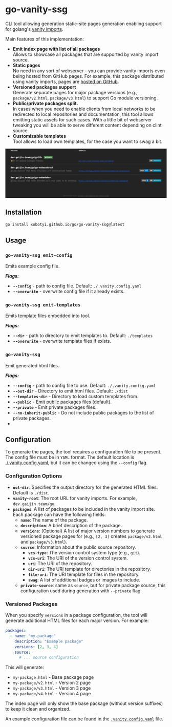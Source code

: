 # go-vanity-ssg

CLI tool allowing generation static-site pages generation enabling support for
golang's [vanity imports](https://pkg.go.dev/cmd/go#hdr-Remote_import_paths).

Main features of this implementation:

- **Emit index page with list of all packages**  
  Allows to showcase all packages that are supported by vanity import source.
- **Static pages**  
  No need in any sort of webserver - you can provide vanity imports even being hosted from GitHub pages. For example,
  this package distributed using vanity imports, pages are [hosted on GitHub](https://github.com/xobotyi/go).
- **Versioned packages support**  
  Generate separate pages for major package versions (e.g., `package/v2.html`, `package/v3.html`) to support Go module versioning.
- **Public/private packages split.**  
  In cases when you need to enable clients from local networks to be redirected to local repositories and documentation,
  this tool allows emitting static assets for such cases. With a little bit of webserver tweaking you will be able to
  serve different content depending on clint source.
- **Customizable templates**  
  Tool allows to load own templates, for the case you want to swag a bit.

![packages index example](.github/index-example.png)

## Installation

```shell
go install xobotyi.github.io/go/go-vanity-ssg@latest
```

## Usage

### `go-vanity-ssg emit-config`

Emits example config file.

**_Flags:_**

- **`--config`** - path to config file. Default: `./.vanity.config.yaml`
- **`--overwrite`** - overwrite config file if it already exists.

### `go-vanity-ssg emit-templates`

Emits template files embedded into tool.

**_Flags:_**

- **`--dir`** - path to directory to emit templates to. Default: `./templates`
- **`--overwrite`** - overwrite template files if exists.

### `go-vanity-ssg`

Emit generated html files.

**_Flags:_**

- **`--config`** - path to config file to use. Default: `./.vanity.config.yaml`
- **`--out-dir`** - Directory to emit html files. Default: `./dist`
- **`--templates-dir`** - Directory to load custom templates from.
- **`--public`** - Emit public packages files (default).
- **`--private`** - Emit private packages files.
- **`--no-inherit-public`** - Do not include public packages to the list of private packages.
-

## Configuration

To generate the pages, the tool requires a configuration file to be present.
The config file must be in `YAML` format. The default location is [./.vanity.config.yaml](./.vanity.config.yaml), but it
can be changed using the `--config` flag.

### Configuration Options

- **`out-dir`**: Specifies the output directory for the generated HTML files. Default is `./dist`.
- **`vanity-root`**: The root URL for vanity imports. For example, `dev.gaijin.team/go`.
- **`packages`**: A list of packages to be included in the vanity import site. Each package can have the following
  fields:
    - **`name`**: The name of the package.
    - **`description`**: A brief description of the package.
    - **`versions`**: (Optional) A list of major version numbers to generate versioned package pages for (e.g., `[2, 3]` creates `package/v2.html` and `package/v3.html`).
    - **`source`**: Information about the public source repository.
        - **`vcs-type`**: The version control system type (e.g., `git`).
        - **`vcs-uri`**: The URI of the version control system.
        - **`uri`**: The URI of the repository.
        - **`dir-uri`**: The URI template for directories in the repository.
        - **`file-uri`**: The URI template for files in the repository.
        - **`swag`**: A list of additional badges or images to include.
    - **`private-source`**: same as `source`, but for private package source, this configuration used during generation
      with `--private` flag.

### Versioned Packages

When you specify `versions` in a package configuration, the tool will generate additional HTML files for each major version. For example:

```yaml
packages:
  - name: "my-package"
    description: "Example package"
    versions: [2, 3, 4]
    source:
      # ... source configuration
```

This will generate:
- `my-package.html` - Base package page
- `my-package/v2.html` - Version 2 page  
- `my-package/v3.html` - Version 3 page
- `my-package/v4.html` - Version 4 page

The index page will only show the base package (without version suffixes) to keep it clean and organized.

An example configuration file can be found in the [`.vanity.config.yaml`](./.vanity.config.yaml) file.
